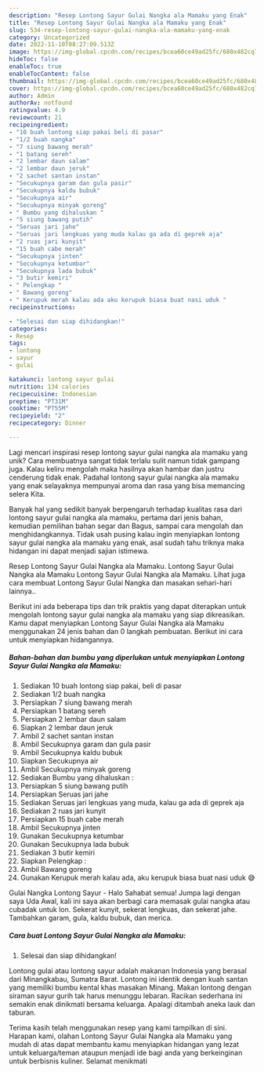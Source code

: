 ```yaml
---
description: "Resep Lontong Sayur Gulai Nangka ala Mamaku yang Enak"
title: "Resep Lontong Sayur Gulai Nangka ala Mamaku yang Enak"
slug: 534-resep-lontong-sayur-gulai-nangka-ala-mamaku-yang-enak
category: Uncategorized
date: 2022-11-10T08:27:09.513Z
image: https://img-global.cpcdn.com/recipes/bcea60ce49ad25fc/680x482cq70/lontong-sayur-gulai-nangka-ala-mamaku-foto-resep-utama.jpg
hideToc: false
enableToc: true
enableTocContent: false
thumbnail: https://img-global.cpcdn.com/recipes/bcea60ce49ad25fc/680x482cq70/lontong-sayur-gulai-nangka-ala-mamaku-foto-resep-utama.jpg
cover: https://img-global.cpcdn.com/recipes/bcea60ce49ad25fc/680x482cq70/lontong-sayur-gulai-nangka-ala-mamaku-foto-resep-utama.jpg
author: Admin
authorAv: notfound
ratingvalue: 4.9
reviewcount: 21
recipeingredient:
- "10 buah lontong siap pakai beli di pasar"
- "1/2 buah nangka"
- "7 siung bawang merah"
- "1 batang sereh"
- "2 lembar daun salam"
- "2 lembar daun jeruk"
- "2 sachet santan instan"
- "Secukupnya garam dan gula pasir"
- "Secukupnya kaldu bubuk"
- "Secukupnya air"
- "Secukupnya minyak goreng"
- " Bumbu yang dihaluskan "
- "5 siung bawang putih"
- "Seruas jari jahe"
- "Seruas jari lengkuas yang muda kalau ga ada di geprek aja"
- "2 ruas jari kunyit"
- "15 buah cabe merah"
- "Secukupnya jinten"
- "Secukupnya ketumbar"
- "Secukupnya lada bubuk"
- "3 butir kemiri"
- " Pelengkap "
- " Bawang goreng"
- " Kerupuk merah kalau ada aku kerupuk biasa buat nasi uduk "
recipeinstructions:

- "Selesai dan siap dihidangkan!"
categories:
- Resep
tags:
- lontong
- sayur
- gulai

katakunci: lontong sayur gulai 
nutrition: 134 calories
recipecuisine: Indonesian
preptime: "PT31M"
cooktime: "PT55M"
recipeyield: "2"
recipecategory: Dinner

---
```





Lagi mencari inspirasi resep lontong sayur gulai nangka ala mamaku yang unik? Cara membuatnya sangat tidak terlalu sulit namun tidak gampang juga. Kalau keliru mengolah maka hasilnya akan hambar dan justru cenderung tidak enak. Padahal lontong sayur gulai nangka ala mamaku yang enak selayaknya mempunyai aroma dan rasa yang bisa memancing selera Kita.





Banyak hal yang sedikit banyak berpengaruh terhadap kualitas rasa dari lontong sayur gulai nangka ala mamaku, pertama dari jenis bahan, kemudian pemilihan bahan segar dan Bagus, sampai cara mengolah dan menghidangkannya. Tidak usah pusing kalau ingin menyiapkan lontong sayur gulai nangka ala mamaku yang enak,      asal sudah tahu triknya maka hidangan ini dapat menjadi sajian istimewa.














Resep Lontong Sayur Gulai Nangka ala Mamaku. Lontong Sayur Gulai Nangka ala Mamaku Lontong Sayur Gulai Nangka ala Mamaku. Lihat juga cara membuat Lontong Sayur Gulai Nangka dan masakan sehari-hari lainnya..






Berikut ini ada beberapa tips dan trik praktis yang dapat diterapkan untuk mengolah lontong sayur gulai nangka ala mamaku yang siap dikreasikan. Kamu dapat menyiapkan Lontong Sayur Gulai Nangka ala Mamaku menggunakan 24 jenis bahan dan 0 langkah pembuatan. Berikut ini cara untuk menyiapkan hidangannya.

<!--inarticleads1-->

##### Bahan-bahan dan bumbu yang diperlukan untuk menyiapkan Lontong Sayur Gulai Nangka ala Mamaku:

1. Sediakan 10 buah lontong siap pakai, beli di pasar
1. Sediakan 1/2 buah nangka
1. Persiapkan 7 siung bawang merah
1. Persiapkan 1 batang sereh
1. Persiapkan 2 lembar daun salam
1. Siapkan 2 lembar daun jeruk
1. Ambil 2 sachet santan instan
1. Ambil Secukupnya garam dan gula pasir
1. Ambil Secukupnya kaldu bubuk
1. Siapkan Secukupnya air
1. Ambil Secukupnya minyak goreng
1. Sediakan  Bumbu yang dihaluskan :
1. Persiapkan 5 siung bawang putih
1. Persiapkan Seruas jari jahe
1. Sediakan Seruas jari lengkuas yang muda, kalau ga ada di geprek aja
1. Sediakan 2 ruas jari kunyit
1. Persiapkan 15 buah cabe merah
1. Ambil Secukupnya jinten
1. Gunakan Secukupnya ketumbar
1. Gunakan Secukupnya lada bubuk
1. Sediakan 3 butir kemiri
1. Siapkan  Pelengkap :
1. Ambil  Bawang goreng
1. Gunakan  Kerupuk merah kalau ada, aku kerupuk biasa buat nasi uduk 😅


Gulai Nangka Lontong Sayur - Halo Sahabat semua! Jumpa lagi dengan saya Uda Awal, kali ini saya akan berbagi cara memasak gulai nangka atau cubadak untuk lon. Sekerat kunyit, sekerat lengkuas, dan sekerat jahe. Tambahkan garam, gula, kaldu bubuk, dan merica. 

<!--inarticleads2-->

##### Cara buat Lontong Sayur Gulai Nangka ala Mamaku:


1. Selesai dan siap dihidangkan!

Lontong gulai atau lontong sayur adalah makanan Indonesia yang berasal dari Minangkabau, Sumatra Barat. Lontong ini identik dengan kuah santan yang memiliki bumbu kental khas masakan Minang. Makan lontong dengan siraman sayur gurih tak harus menunggu lebaran. Racikan sederhana ini semakin enak dinikmati bersama keluarga. Apalagi ditambah aneka lauk dan taburan. 

Terima kasih telah menggunakan resep yang kami tampilkan di sini. Harapan kami, olahan Lontong Sayur Gulai Nangka ala Mamaku yang mudah di atas dapat membantu kamu menyiapkan hidangan yang lezat untuk keluarga/teman ataupun menjadi ide bagi anda yang berkeinginan untuk berbisnis kuliner. Selamat menikmati
